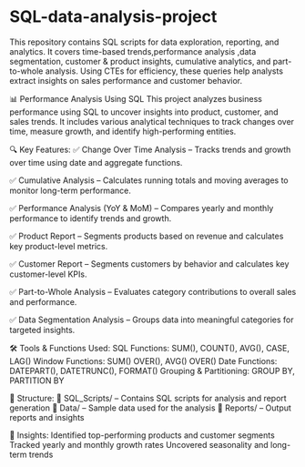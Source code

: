 # SQL-data-analysis-project
This repository contains SQL scripts for data exploration, reporting, and analytics. It covers time-based trends,performance analysis ,data segmentation, customer &amp; product insights, cumulative analytics, and part-to-whole analysis. Using CTEs for efficiency, these queries help analysts extract insights on sales performance and customer behavior. 


📊 Performance Analysis Using SQL
This project analyzes business performance using SQL to uncover insights into product, customer, and sales trends.
It includes various analytical techniques to track changes over time, measure growth, and identify high-performing entities.

🔍 Key Features:
✅ Change Over Time Analysis – Tracks trends and growth over time using date and aggregate functions.

✅ Cumulative Analysis – Calculates running totals and moving averages to monitor long-term performance.

✅ Performance Analysis (YoY & MoM) – Compares yearly and monthly performance to identify trends and growth.

✅ Product Report – Segments products based on revenue and calculates key product-level metrics.

✅ Customer Report – Segments customers by behavior and calculates key customer-level KPIs.

✅ Part-to-Whole Analysis – Evaluates category contributions to overall sales and performance.

✅ Data Segmentation Analysis – Groups data into meaningful categories for targeted insights.


🛠️ Tools & Functions Used:
SQL Functions: SUM(), COUNT(), AVG(), CASE, LAG()
Window Functions: SUM() OVER(), AVG() OVER()
Date Functions: DATEPART(), DATETRUNC(), FORMAT()
Grouping & Partitioning: GROUP BY, PARTITION BY


📂 Structure:
📁 SQL_Scripts/ – Contains SQL scripts for analysis and report generation
📁 Data/ – Sample data used for the analysis
📁 Reports/ – Output reports and insights


🚀 Insights:
Identified top-performing products and customer segments
Tracked yearly and monthly growth rates
Uncovered seasonality and long-term trends
